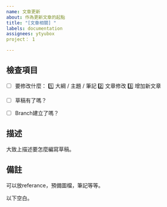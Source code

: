 ```yaml
---
name: 文章更新
about: 作為更新文章的起點
title: "[文章相關] "
labels: documentation
assignees: ytyubox
project： 1

---
```


## 檢查項目
- [ ] 要修改什麼： 1️⃣ 大綱 / 主題 / 筆記 2️⃣ 文章修改 3️⃣ 增加新文章
- [ ] 草稿有了嗎？
- [ ] Branch建立了嗎？


## 描述
大致上描述要怎麼編寫草稿。

## 備註
可以放referance，預備圖檔，筆記等等。

以下空白。
